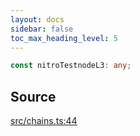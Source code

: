 ```yaml
---
layout: docs
sidebar: false
toc_max_heading_level: 5
---
```


```ts
const nitroTestnodeL3: any;
```

## Source

[src/chains.ts:44](https://github.com/OffchainLabs/arbitrum-orbit-sdk/blob/9d5595a042e42f7d6b9af10a84816c98ea30f330/src/chains.ts#L44)

